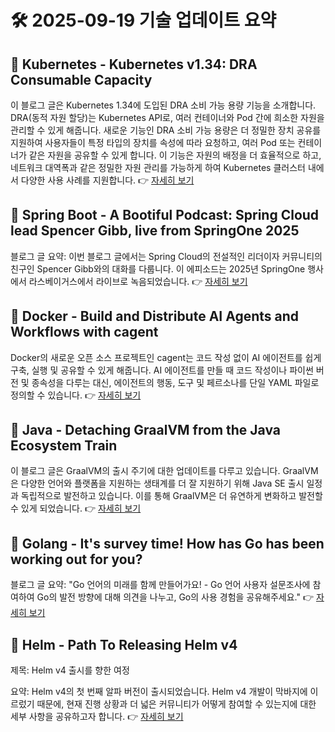 # 🛠️ 2025-09-19 기술 업데이트 요약

## 🔹 Kubernetes - Kubernetes v1.34: DRA Consumable Capacity
이 블로그 글은 Kubernetes 1.34에 도입된 DRA 소비 가능 용량 기능을 소개합니다. DRA(동적 자원 할당)는 Kubernetes API로, 여러 컨테이너와 Pod 간에 희소한 자원을 관리할 수 있게 해줍니다. 새로운 기능인 DRA 소비 가능 용량은 더 정밀한 장치 공유를 지원하여 사용자들이 특정 타입의 장치를 속성에 따라 요청하고, 여러 Pod 또는 컨테이너가 같은 자원을 공유할 수 있게 합니다. 이 기능은 자원의 배정을 더 효율적으로 하고, 네트워크 대역폭과 같은 정밀한 자원 관리를 가능하게 하여 Kubernetes 클러스터 내에서 다양한 사용 사례를 지원합니다.
👉 [자세히 보기](https://kubernetes.io/blog/2025/09/18/kubernetes-v1-34-dra-consumable-capacity/)

## 🔹 Spring Boot - A Bootiful Podcast: Spring Cloud lead Spencer Gibb, live from SpringOne 2025
블로그 글 요약: 이번 블로그 글에서는 Spring Cloud의 전설적인 리더이자 커뮤니티의 친구인 Spencer Gibb와의 대화를 다룹니다. 이 에피소드는 2025년 SpringOne 행사에서 라스베이거스에서 라이브로 녹음되었습니다.
👉 [자세히 보기](https://spring.io/blog/2025/09/18/a-bootiful-podcast-spencer-gibb)

## 🔹 Docker - Build and Distribute AI Agents and Workflows with cagent
Docker의 새로운 오픈 소스 프로젝트인 cagent는 코드 작성 없이 AI 에이전트를 쉽게 구축, 실행 및 공유할 수 있게 해줍니다. AI 에이전트를 만들 때 코드 작성이나 파이썬 버전 및 종속성을 다루는 대신, 에이전트의 행동, 도구 및 페르소나를 단일 YAML 파일로 정의할 수 있습니다.
👉 [자세히 보기](https://www.docker.com/blog/cagent-build-and-distribute-ai-agents-and-workflows/)

## 🔹 Java - Detaching GraalVM from the Java Ecosystem Train
이 블로그 글은 GraalVM의 출시 주기에 대한 업데이트를 다루고 있습니다. GraalVM은 다양한 언어와 플랫폼을 지원하는 생태계를 더 잘 지원하기 위해 Java SE 출시 일정과 독립적으로 발전하고 있습니다. 이를 통해 GraalVM은 더 유연하게 변화하고 발전할 수 있게 되었습니다.
👉 [자세히 보기](https://inside.java/2025/09/17/detaching-graalvm-java-ecosystem/)

## 🔹 Golang - It's survey time! How has Go has been working out for you?
블로그 글 요약: "Go 언어의 미래를 함께 만들어가요! - Go 언어 사용자 설문조사에 참여하여 Go의 발전 방향에 대해 의견을 나누고, Go의 사용 경험을 공유해주세요."
👉 [자세히 보기](https://go.dev/blog/survey2025-announce)

## 🔹 Helm - Path To Releasing Helm v4
제목: Helm v4 출시를 향한 여정

요약: Helm v4의 첫 번째 알파 버전이 출시되었습니다. Helm v4 개발이 막바지에 이르렀기 때문에, 현재 진행 상황과 더 넓은 커뮤니티가 어떻게 참여할 수 있는지에 대한 세부 사항을 공유하고자 합니다.
👉 [자세히 보기](https://helm.sh/blog/path-to-helm-v4/)

